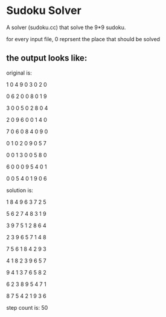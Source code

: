# Sudoku Solver

A solver (sudoku.cc) that solve the 9*9 sudoku.

for every input file, 0 reprsent the place that should be solved


the output looks like:
------------------------

original is:

1  0  4  9  0  3  0  2  0

0  6  2  0  0  8  0  1  9

3  0  0  5  0  2  8  0  4

2  0  9  6  0  0  1  4  0

7  0  6  0  8  4  0  9  0

0  1  0  2  0  9  0  5  7

0  0  1  3  0  0  5  8  0

6  0  0  0  9  5  4  0  1

0  0  5  4  0  1  9  0  6


solution is:

1 8 4 9 6 3 7 2 5

5 6 2 7 4 8 3 1 9

3 9 7 5 1 2 8 6 4

2 3 9 6 5 7 1 4 8

7 5 6 1 8 4 2 9 3

4 1 8 2 3 9 6 5 7

9 4 1 3 7 6 5 8 2

6 2 3 8 9 5 4 7 1

8 7 5 4 2 1 9 3 6


step count is: 50
